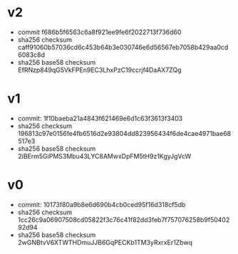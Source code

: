 # v2
- commit f686b5f6563c6a8f921ee9fe6f2022713f736d60
- sha256 checksum caff91060b57036cd6c453b64b3e030746e6d56567eb7058b429aa0cd6083c8d
- sha256 base58 checksum EfRNzp849qG5VkFPEn9EC3LhxPzC19ccrjf4DaAX7ZQg

# v1
- commit: 1f10baeba21a4843f621469e6d1c63f3613f3403
- sha256 checksum 196813c97e0156fe4fb6516d2e93804dd823956434f6de4cae4971bae68517e3
- sha256 base58 checksum 2iBErm5GiPMS3Mbu43LYC8AMwxDpFM5tH9z1KgyJgVcW

# v0
- commit: 10173f80a9b8e6d690b4cb0ced95f16d318cf5db
- sha256 checksum 1cc26c9a06907508cd05822f3c76c41f82dd3feb7f757076258b9f5040292d94
- sha256 base58 checksum 2wGNBtvV6XTWTHDmuJJB6GqPECKb1TM3yRxrxEr1Zbwq
